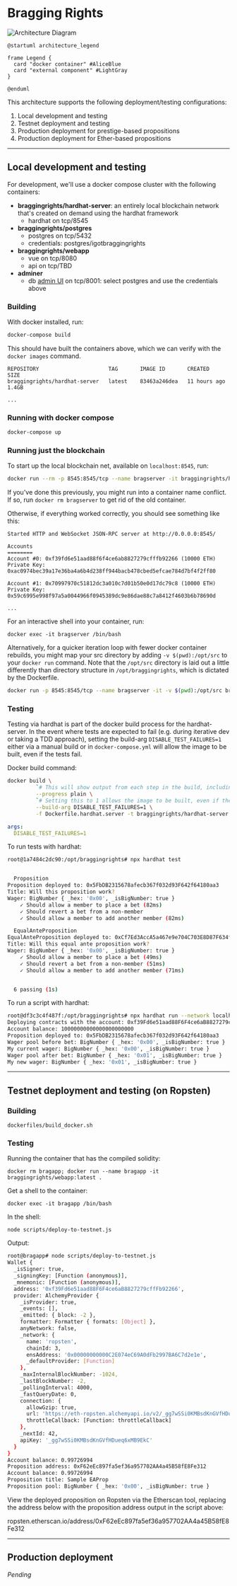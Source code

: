# Bragging Rights


![Architecture Diagram](../docs/Diagrams/out/Architecture/architecture.png)

```plantuml
@startuml architecture_legend

frame Legend {
  card "docker container" #AliceBlue
  card "external component" #LightGray
}

@enduml
```

This architecture supports the following deployment/testing configurations:

1. Local development and testing
2. Testnet deployment and testing 
3. Production deployment for prestige-based propositions
4. Production deployment for Ether-based propositions

---

## Local development and testing

For development, we'll use a docker compose cluster with the following containers:

* **braggingrights/hardhat-server**: an entirely local blockchain network that's created on demand using the hardhat framework
  * hardhat on tcp/8545
* **braggingrights/postgres**
  * postgres on tcp/5432
  * credentials: postgres/igotbraggingrights
* **braggingrights/webapp**
  * vue on tcp/8080
  * api on tcp/TBD
* **adminer**
  * db [admin UI](http://localhost:8001) on tcp/8001: select postgres and use the credentials above


### Building

With docker installed, run:

```bash
docker-compose build
```

This should have built the containers above, which we can verify with the `docker images` command.

```
REPOSITORY                      TAG       IMAGE ID       CREATED         SIZE
braggingrights/hardhat-server   latest    83463a246dea   11 hours ago    1.4GB

...
```

### Running with docker compose

```bash
docker-compose up 
```

### Running just the blockchain

To start up the local blockchain net, available on `localhost:8545`, run:

```bash
docker run --rm -p 8545:8545/tcp --name bragserver -it braggingrights/hardhat-server:latest
```

If you've done this previously, you might run into a container name conflict. If so, run `docker rm bragserver` to get rid of the old container. 

Otherwise, if everything worked correctly, you should see something like this:

```
Started HTTP and WebSocket JSON-RPC server at http://0.0.0.0:8545/

Accounts
========
Account #0: 0xf39fd6e51aad88f6f4ce6ab8827279cfffb92266 (10000 ETH)
Private Key: 0xac0974bec39a17e36ba4a6b4d238ff944bacb478cbed5efcae784d7bf4f2ff80

Account #1: 0x70997970c51812dc3a010c7d01b50e0d17dc79c8 (10000 ETH)
Private Key: 0x59c6995e998f97a5a0044966f0945389dc9e86dae88c7a8412f4603b6b78690d

...
```

For an interactive shell into your container, run:

`docker exec -it bragserver /bin/bash`

Alternatively, for a quicker iteration loop with fewer docker container rebuilds, you might map your src directory by adding `-v $(pwd):/opt/src` to your `docker run` command. Note that the `/opt/src` directory is laid out a little differently than directory structure in `/opt/braggingrights`, which is dictated by the Dockerfile.

```bash
docker run -p 8545:8545/tcp --name bragserver -it -v $(pwd):/opt/src braggingrights/hardhat-server:latest
```

### Testing

Testing via hardhat is part of the docker build process for the hardhat-server. In the event where tests are expected to fail (e.g. during iterative dev or taking a TDD approach), setting the build-arg `DISABLE_TEST_FAILURES=1` either via a manual build or in `docker-compose.yml` will allow the image to be built, even if the tests fail.

Docker build command: 

```bash
docker build \
         `# This will show output from each step in the build, including mocha tests` \
         --progress plain \
         `# Setting this to 1 allows the image to be built, even if the tests fail` \
         --build-arg DISABLE_TEST_FAILURES=1 \
         -f Dockerfile.hardhat.server -t braggingrights/hardhat-server:test ..
```

```yaml
args:
  DISABLE_TEST_FAILURES=1
```

To run tests with hardhat:

```bash
root@1a7484c2dc90:/opt/braggingrights# npx hardhat test


  Proposition
Proposition deployed to: 0x5FbDB2315678afecb367f032d93F642f64180aa3
Title: Will this proposition work?
Wager: BigNumber { _hex: '0x00', _isBigNumber: true }
    ✓ Should allow a member to place a bet (82ms)
    ✓ Should revert a bet from a non-member
    ✓ Should allow a member to add another member (82ms)

  EqualAnteProposition
EqualAnteProposition deployed to: 0xCf7Ed3AccA5a467e9e704C703E8D87F634fB0Fc9
Title: Will this equal ante proposition work?
Wager: BigNumber { _hex: '0x00', _isBigNumber: true }
    ✓ Should allow a member to place a bet (49ms)
    ✓ Should revert a bet from a non-member (51ms)
    ✓ Should allow a member to add another member (71ms)


  6 passing (1s)
```

To run a script with hardhat:

```bash
root@df3c3c4f487f:/opt/braggingrights# npx hardhat run --network localhost scripts/sample-script.js
Deploying contracts with the account: 0xf39Fd6e51aad88F6F4ce6aB8827279cffFb92266
Account balance: 10000000000000000000000
Proposition deployed to: 0x5FbDB2315678afecb367f032d93F642f64180aa3
Wager pool before bet: BigNumber { _hex: '0x00', _isBigNumber: true }
My current wager: BigNumber { _hex: '0x00', _isBigNumber: true }
Wager pool after bet: BigNumber { _hex: '0x01', _isBigNumber: true }
My new wager: BigNumber { _hex: '0x01', _isBigNumber: true }
```

---

## Testnet deployment and testing (on Ropsten)

### Building

`dockerfiles/build_docker.sh`


### Testing

Running the container that has the compiled solidity:

`docker rm bragapp; docker run --name bragapp -it braggingrights/webapp:latest .`

Get a shell to the container:

`docker exec -it bragapp /bin/bash`

In the shell:

`node scripts/deploy-to-testnet.js`

Output:

```bash
root@bragapp# node scripts/deploy-to-testnet.js
Wallet {
  _isSigner: true,
  _signingKey: [Function (anonymous)],
  _mnemonic: [Function (anonymous)],
  address: '0xf39Fd6e51aad88F6F4ce6aB8827279cffFb92266',
  provider: AlchemyProvider {
    _isProvider: true,
    _events: [],
    _emitted: { block: -2 },
    formatter: Formatter { formats: [Object] },
    anyNetwork: false,
    _network: {
      name: 'ropsten',
      chainId: 3,
      ensAddress: '0x00000000000C2E074eC69A0dFb2997BA6C7d2e1e',
      _defaultProvider: [Function]
    },
    _maxInternalBlockNumber: -1024,
    _lastBlockNumber: -2,
    _pollingInterval: 4000,
    _fastQueryDate: 0,
    connection: {
      allowGzip: true,
      url: 'https://eth-ropsten.alchemyapi.io/v2/_gg7wSSi0KMBsdKnGVfHDueq6xMB9EkC',
      throttleCallback: [Function: throttleCallback]
    },
    _nextId: 42,
    apiKey: '_gg7wSSi0KMBsdKnGVfHDueq6xMB9EkC'
  }
}
Account balance: 0.99726994
Proposition address: 0xF62eEc897fa5ef36a957702AA4a45B58fE8Fe312
Account balance: 0.99726994
Proposition title: Sample EAProp
Proposition pool: BigNumber { _hex: '0x00', _isBigNumber: true }
```

View the deployed proposition on Ropsten via the Etherscan tool, replacing the address below with the proposition address output in the script above: 

ropsten.etherscan.io/address/0xF62eEc897fa5ef36a957702AA4a45B58fE8Fe312

---

## Production deployment

*Pending*